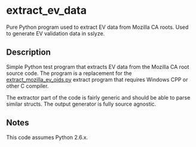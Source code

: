 extract_ev_data
===============
Pure Python program used to extract EV data from Mozilla CA roots. Used to generate EV validation data in sslyze.


Description
-----------
Simple Python test program that extracts EV data from
the Mozilla CA root source code. The program is a replacement for
the
[extract_mozilla_ev_oids.py](https://github.com/nabla-c0d3/extract_mozilla_ev_oids)
extract program that requires Windows CPP or other C compiler.

The extractor part of the code is fairly generic and should be
able to parse similar structs. The output generator is
fully source agnostic.


Notes
-----
This code assumes Python 2.6.x.

